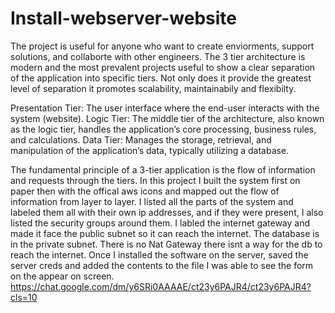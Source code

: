 # Install-webserver-website
The project is useful for anyone who want to create enviorments, support solutions, and collaborte with other engineers.
The 3 tier architecture is modern and the most prevalent projects useful to show a clear separation of the application into specific tiers. Not only does it provide the greatest level of separation it promotes scalability, maintainabily and flexibilty.

Presentation Tier: The user interface where the end-user interacts with the system (website).
Logic Tier: The middle tier of the architecture, also known as the logic tier, handles the application’s core processing, business rules, and calculations.
Data Tier: Manages the storage, retrieval, and manipulation of the application’s data, typically utilizing a database.

The fundamental principle of a 3-tier application is the flow of information and requests through the tiers. In this project I built the system first on paper then with the offical aws icons and mapped out the flow of information from layer to layer. I listed all the parts of the system and labeled them all with their own  ip addresses, and if they were present, I also listed the security groups around them. I labled the internet gateway and made it face the public subnet so it can reach the internet. The database is in the private subnet. There is no Nat Gateway there isnt a way for the db to reach the internet. Once I installed the software on the server, saved the server creds and added the contents to the file I was able to see the form on the appear on screen.
https://chat.google.com/dm/y6SRi0AAAAE/ct23y6PAJR4/ct23y6PAJR4?cls=10



